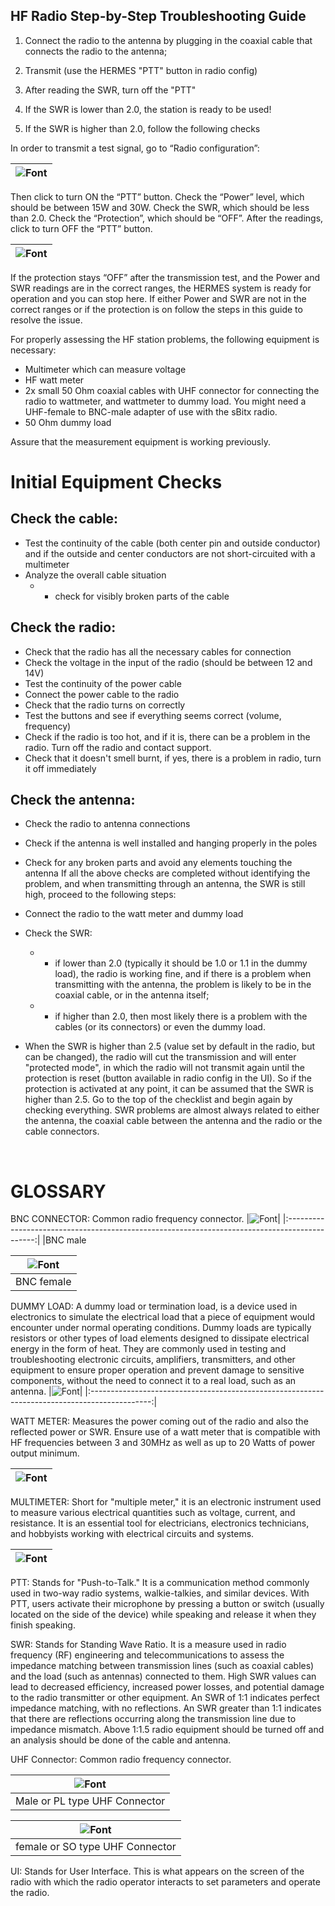 ## HF Radio Step-by-Step Troubleshooting Guide

1. Connect the radio to the antenna by plugging in the coaxial cable that connects the radio to the antenna;

2. Transmit (use the HERMES "PTT" button in radio config)

3. After reading the SWR, turn off the "PTT"

4. If the SWR is lower than 2.0, the station is ready to be used!

5. If the SWR is higher than 2.0, follow the following checks


In order to transmit a test signal, go to “Radio configuration”:

|![Font](./pictures/figure01.png)|
|:---------------------------------------------------------------------------------------------:|


Then click to turn ON the “PTT” button. Check the “Power” level, which should be between 15W and 30W. Check the SWR, which should be less than 2.0. Check the “Protection”, which should be “OFF”. After the readings, click to turn OFF the “PTT” button. 

|![Font](./pictures/figure02.png)|
|:---------------------------------------------------------------------------------------------:|

If the protection stays “OFF” after the transmission test, and the Power and SWR readings are in the correct ranges, the HERMES system is ready for operation and you can stop here. If either Power and SWR are not in the correct ranges or if the protection is on follow the steps in this guide to resolve the issue.

For properly assessing the HF station problems, the following equipment is necessary:
   - Multimeter which can measure voltage
   - HF watt meter
   - 2x small 50 Ohm coaxial cables with UHF connector for connecting the radio to wattmeter, and wattmeter to dummy load. You might need a UHF-female to BNC-male adapter of use with the sBitx radio.
   - 50 Ohm dummy load 


Assure that the measurement equipment is working previously.

# Initial Equipment Checks

## Check the cable:
 - Test the continuity of the cable (both center pin and outside conductor) and if the outside and center conductors are not short-circuited with a multimeter 
 - Analyze the overall cable situation 
   - - check for visibly broken parts of the cable

## Check the radio:
 - Check that the radio has all the necessary cables for connection 
 - Check the voltage in the input of the radio (should be between 12 and 14V) 
 - Test the continuity of the power cable
 - Connect the power cable to the radio
 - Check that the radio turns on correctly 
 - Test the buttons and see if everything seems correct (volume, frequency) 
 - Check if the radio is too hot, and if it is, there can be a problem in the radio. Turn off the radio and contact support.
 - Check that it doesn't smell burnt, if yes, there is a problem in radio, turn it off immediately
## Check the antenna:
 - Check the radio to antenna connections
 - Check if the antenna is well installed and hanging properly in the poles
 - Check for any broken parts and avoid any elements touching the antenna
 If all the above checks are completed without identifying the problem, and when transmitting through an antenna, the SWR is still high, proceed to the following steps:
 
  - Connect the radio to the watt meter and dummy load
  - Check the SWR:
    - - if lower than 2.0 (typically it should be 1.0 or 1.1 in the dummy load), the radio is working fine, and if there is a problem when transmitting with the antenna, the problem is likely to be in the coaxial cable, or in the antenna itself;
    - - if higher than 2.0, then most likely there is a problem with the cables (or its connectors) or even the dummy load.

 - When the SWR is higher than 2.5 (value set by default in the radio, but can be changed), the radio will cut the transmission and will enter "protected mode", in which the radio will not transmit again until the protection is reset (button available in radio config in the UI). So if the protection is activated at any point, it can be assumed that the SWR is higher than 2.5. Go to the top of the checklist and begin again by checking everything. SWR problems are almost always related to either the antenna, the coaxial cable between the antenna and the radio or the cable connectors.


&nbsp;

# GLOSSARY

BNC CONNECTOR: Common radio frequency connector.
|![Font](./pictures/figure03.png)|
|:---------------------------------------------------------------------------------------------:|
|BNC male

|![Font](./pictures/figure04.png)|
|:---------------------------------------------------------------------------------------------:|
|BNC female

DUMMY LOAD: A dummy load or termination load, is a device used in electronics to simulate the electrical load that a piece of equipment would encounter under normal operating conditions. Dummy loads are typically resistors or other types of load elements designed to dissipate electrical energy in the form of heat. They are commonly used in testing and troubleshooting electronic circuits, amplifiers, transmitters, and other equipment to ensure proper operation and prevent damage to sensitive components, without the need to connect it to a real load, such as an antenna. 
|![Font](./pictures/figure05.png)|
|:---------------------------------------------------------------------------------------------:|
 

WATT METER: Measures the power coming out of the radio and also the reflected power or SWR. Ensure use of a watt meter that is compatible with HF frequencies between 3 and 30MHz as well as up to 20 Watts of power output minimum.

|![Font](./pictures/figure06.png)|
|:---------------------------------------------------------------------------------------------:|
 

MULTIMETER: Short for "multiple meter," it is an electronic instrument used to measure various electrical quantities such as voltage, current, and resistance. It is an essential tool for electricians, electronics technicians, and hobbyists working with electrical circuits and systems.

|![Font](./pictures/figure07.png)|
|:---------------------------------------------------------------------------------------------:|
 
PTT: Stands for "Push-to-Talk." It is a communication method commonly used in two-way radio systems, walkie-talkies, and similar devices. With PTT, users activate their microphone by pressing a button or switch (usually located on the side of the device) while speaking and release it when they finish speaking.

SWR: Stands for Standing Wave Ratio. It is a measure used in radio frequency (RF) engineering and telecommunications to assess the impedance matching between transmission lines (such as coaxial cables) and the load (such as antennas) connected to them. High SWR values can lead to decreased efficiency, increased power losses, and potential damage to the radio transmitter or other equipment. An SWR of 1:1 indicates perfect impedance matching, with no reflections. An SWR greater than 1:1 indicates that there are reflections occurring along the transmission line due to impedance mismatch. Above 1:1.5 radio equipment should be turned off and an analysis should be done of the cable and antenna.

UHF Connector: Common radio frequency connector.

|![Font](./pictures/figure08.png)|
|:---------------------------------------------------------------------------------------------:|
| Male or PL type UHF Connector

|![Font](./pictures/figure09.png)|
|:---------------------------------------------------------------------------------------------:|
| female or SO type UHF Connector


UI: Stands for User Interface. This is what appears on the screen of the radio with which the radio operator interacts to set parameters and operate the radio.





